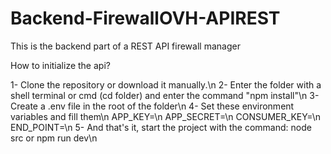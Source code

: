# Backend-FirewallOVH-APIREST
This is the backend part of a REST API firewall manager


How to initialize the api?


1- Clone the repository or download it manually.\n
2- Enter the folder with a shell terminal or cmd (cd folder) and enter the command "npm install"\n
3- Create a .env file in the root of the folder\n
4- Set these environment variables and fill them\n
APP_KEY=\n
APP_SECRET=\n
CONSUMER_KEY=\n
END_POINT=\n
5- And that's it, start the project with the command: node src or npm run dev\n
